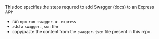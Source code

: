 This doc specifies the steps required to add Swagger (docs) to an Express API:
* run `npm run swagger-ui-express`
* add a `swagger.json` file 
* copy/paste the content from the `swagger.json` file present in this repo.